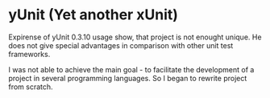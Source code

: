 # **yUnit** (Yet another xUnit) #

Expirense of yUnit 0.3.10 usage show, that project is not enought unique. He does not give special advantages in comparison with other unit test frameworks.

I was not able to achieve the main goal - to facilitate the development of a project in several programming languages. So I began to rewrite project from scratch.
